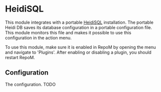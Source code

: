 # HeidiSQL

This module integrates with a portable [HeidiSQL](https://www.heidisql.com/)  installation. The portable Heidi DB saves its database configuration in a portable configuration file. This module monitors this file and makes it possible to use this configuration in the action menu.

To use this module, make sure it is enabled in RepoM by opening the menu and navigate to 'Plugins'. After enabling or disabling a plugin, you should restart RepoM.

## Configuration

The configuration. TODO

